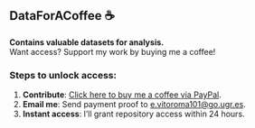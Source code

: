 ## DataForACoffee ☕  
**Contains valuable datasets for analysis.**  
Want access? Support my work by buying me a coffee!  

### Steps to unlock access:  
1. **Contribute**: [Click here to buy me a coffee via PayPal](https://www.paypal.com/paypalme/IApe247).  
2. **Email me**: Send payment proof to e.vitoroma101@go.ugr.es.  
3. **Instant access**: I’ll grant repository access within 24 hours.  
